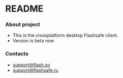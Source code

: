# README #

### About project ###

* This is the crossplatform desktop Flashsafe client.
* Version is beta now

### Contacts ###

* support@flash.so
* support@flashsafe.ru
